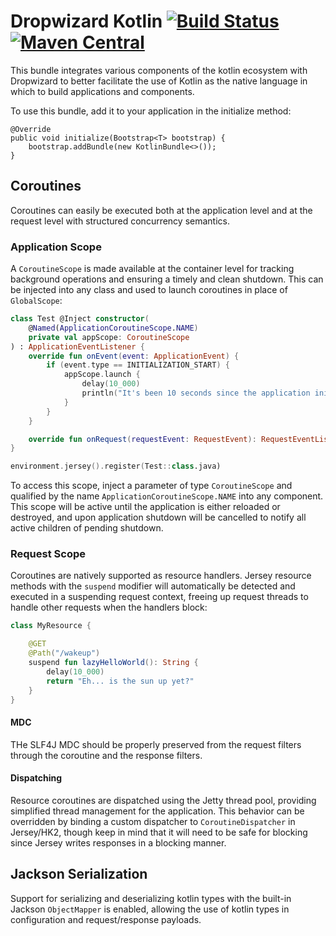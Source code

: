 # Dropwizard Kotlin [![Build Status](https://jenkins.dragon.zone/buildStatus/icon?job=dragonzone/dropwizard-kotlin/master)](https://jenkins.dragon.zone/blue/organizations/jenkins/dragonzone%2Fdropwizard-kotlin/activity?branch=master) [![Maven Central](https://maven-badges.herokuapp.com/maven-central/zone.dragon.dropwizard/dropwizard-kotlin/badge.svg)](https://maven-badges.herokuapp.com/maven-central/zone.dragon.dropwizard/dropwizard-kotlin/)

This bundle integrates various components of the kotlin ecosystem with Dropwizard to better facilitate the use of
Kotlin as the native language in which to build applications and components.

To use this bundle, add it to your application in the initialize method:

    @Override
    public void initialize(Bootstrap<T> bootstrap) {
        bootstrap.addBundle(new KotlinBundle<>());
    }

## Coroutines

Coroutines can easily be executed both at the application level and at the request level with structured concurrency
semantics.

### Application Scope

A `CoroutineScope` is made available at the container level for tracking background operations and ensuring a timely and
clean shutdown. This can be injected into any class and used to launch coroutines in place of `GlobalScope`:

```kotlin
class Test @Inject constructor(
    @Named(ApplicationCoroutineScope.NAME)
    private val appScope: CoroutineScope
) : ApplicationEventListener {
    override fun onEvent(event: ApplicationEvent) {
        if (event.type == INITIALIZATION_START) {
            appScope.launch {
                delay(10_000)
                println("It's been 10 seconds since the application initialized!")
            }
        }
    }

    override fun onRequest(requestEvent: RequestEvent): RequestEventListener? = null
}

environment.jersey().register(Test::class.java)
```

To access this scope, inject a parameter of type `CoroutineScope` and qualified by the name
`ApplicationCoroutineScope.NAME` into any component. This scope will be active until the application is either reloaded
or destroyed, and upon application shutdown will be cancelled to notify all active children of pending shutdown.

### Request Scope

Coroutines are natively supported as resource handlers. Jersey resource methods with the `suspend` modifier will
automatically be detected and executed in a suspending request context, freeing up request threads to handle other
requests when the handlers block:

```kotlin
class MyResource {

    @GET
    @Path("/wakeup")
    suspend fun lazyHelloWorld(): String {
        delay(10_000)
        return "Eh... is the sun up yet?"
    }
}
```

#### MDC

THe SLF4J MDC should be properly preserved from the request filters through the coroutine and the response filters.

#### Dispatching

Resource coroutines are dispatched using the Jetty thread pool, providing simplified thread management for the application. This behavior
can be overridden by binding a custom dispatcher to `CoroutineDispatcher` in Jersey/HK2, though keep in mind that it will need to be safe
for blocking since Jersey writes responses in a blocking manner.

## Jackson Serialization

Support for serializing and deserializing kotlin types with the built-in Jackson `ObjectMapper` is enabled, allowing
the use of kotlin types in configuration and request/response payloads.
